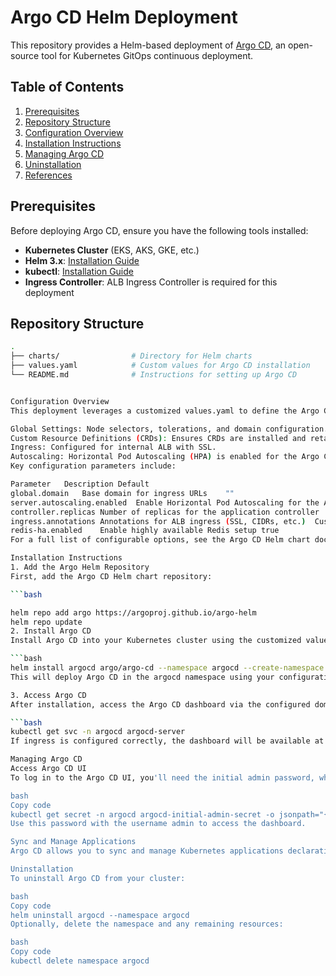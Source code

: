 # Argo CD Helm Deployment

This repository provides a Helm-based deployment of [Argo CD](https://argo-cd.readthedocs.io/), an open-source tool for Kubernetes GitOps continuous deployment.

## Table of Contents
1. [Prerequisites](#prerequisites)
2. [Repository Structure](#repository-structure)
3. [Configuration Overview](#configuration-overview)
4. [Installation Instructions](#installation-instructions)
5. [Managing Argo CD](#managing-argo-cd)
6. [Uninstallation](#uninstallation)
7. [References](#references)

## Prerequisites

Before deploying Argo CD, ensure you have the following tools installed:

- **Kubernetes Cluster** (EKS, AKS, GKE, etc.)
- **Helm 3.x**: [Installation Guide](https://helm.sh/docs/intro/install/)
- **kubectl**: [Installation Guide](https://kubernetes.io/docs/tasks/tools/install-kubectl/)
- **Ingress Controller**: ALB Ingress Controller is required for this deployment

## Repository Structure

```bash
.
├── charts/                # Directory for Helm charts
├── values.yaml            # Custom values for Argo CD installation
└── README.md              # Instructions for setting up Argo CD


Configuration Overview
This deployment leverages a customized values.yaml to define the Argo CD setup:

Global Settings: Node selectors, tolerations, and domain configuration.
Custom Resource Definitions (CRDs): Ensures CRDs are installed and retained on uninstall.
Ingress: Configured for internal ALB with SSL.
Autoscaling: Horizontal Pod Autoscaling (HPA) is enabled for the Argo CD server and repo-server components.
Key configuration parameters include:

Parameter	Description	Default
global.domain	Base domain for ingress URLs	""
server.autoscaling.enabled	Enable Horizontal Pod Autoscaling for the Argo CD server	true
controller.replicas	Number of replicas for the application controller	2
ingress.annotations	Annotations for ALB ingress (SSL, CIDRs, etc.)	Customizable
redis-ha.enabled	Enable highly available Redis setup	true
For a full list of configurable options, see the Argo CD Helm chart documentation.

Installation Instructions
1. Add the Argo Helm Repository
First, add the Argo CD Helm chart repository:

```bash

helm repo add argo https://argoproj.github.io/argo-helm
helm repo update
2. Install Argo CD
Install Argo CD into your Kubernetes cluster using the customized values.yaml file:

```bash
helm install argocd argo/argo-cd --namespace argocd --create-namespace -f values.yaml
This will deploy Argo CD in the argocd namespace using your configurations.

3. Access Argo CD
After installation, access the Argo CD dashboard via the configured domain:

```bash
kubectl get svc -n argocd argocd-server
If ingress is configured correctly, the dashboard will be available at https://argocd.<your-domain>.com.

Managing Argo CD
Access Argo CD UI
To log in to the Argo CD UI, you'll need the initial admin password, which can be retrieved with:

bash
Copy code
kubectl get secret -n argocd argocd-initial-admin-secret -o jsonpath="{.data.password}" | base64 -d
Use this password with the username admin to access the dashboard.

Sync and Manage Applications
Argo CD allows you to sync and manage Kubernetes applications declaratively through GitOps. Refer to Argo CD Documentation for more details.

Uninstallation
To uninstall Argo CD from your cluster:

bash
Copy code
helm uninstall argocd --namespace argocd
Optionally, delete the namespace and any remaining resources:

bash
Copy code
kubectl delete namespace argocd